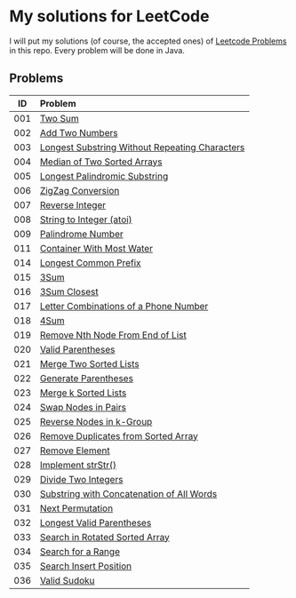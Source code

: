 # My solutions for LeetCode

I will put my solutions (of course, the accepted ones) of [Leetcode Problems](https://leetcode.com/problemset/algorithms/) in this repo. Every problem will be done in Java.

## Problems

| ID | Problem |
| --- | :--- |
| 001 | [Two Sum](https://leetcode.com/problems/two-sum/description/) |
| 002 | [Add Two Numbers](https://leetcode.com/problems/add-two-numbers/description/) |
| 003 | [Longest Substring Without Repeating Characters](https://leetcode.com/problems/longest-substring-without-repeating-characters/description/) |
| 004 | [Median of Two Sorted Arrays](https://leetcode.com/problems/median-of-two-sorted-arrays/description/) |
| 005 | [Longest Palindromic Substring](https://leetcode.com/problems/longest-palindromic-substring) |
| 006 | [ZigZag Conversion](https://leetcode.com/problems/zigzag-conversion) |
| 007 | [Reverse Integer](https://leetcode.com/problems/reverse-integer) |
| 008 | [String to Integer (atoi)](https://leetcode.com/problems/string-to-integer-atoi) |
| 009 | [Palindrome Number](https://leetcode.com/problems/palindrome-number) |
| 011 | [Container With Most Water](https://leetcode.com/problems/container-with-most-water) |
| 014 | [Longest Common Prefix](https://leetcode.com/problems/longest-common-prefix) |
| 015 | [3Sum](https://leetcode.com/problems/3sum) |
| 016 | [3Sum Closest](https://leetcode.com/problems/3sum-closest) |
| 017 | [Letter Combinations of a Phone Number](https://leetcode.com/problems/letter-combinations-of-a-phone-number) |
| 018 | [4Sum](https://leetcode.com/problems/4sum) |
| 019 | [Remove Nth Node From End of List](https://leetcode.com/problems/remove-nth-node-from-end-of-list/description/) |
| 020 | [Valid Parentheses](https://leetcode.com/problems/valid-parentheses) |
| 021 | [Merge Two Sorted Lists](https://leetcode.com/problems/merge-two-sorted-lists) |
| 022 | [Generate Parentheses](https://leetcode.com/problems/generate-parentheses) |
| 023 | [Merge k Sorted Lists](https://leetcode.com/problems/merge-k-sorted-lists) |
| 024 | [Swap Nodes in Pairs](https://leetcode.com/problems/swap-nodes-in-pairs/description/) |
| 025 | [Reverse Nodes in k-Group](https://leetcode.com/problems/reverse-nodes-in-k-group/description/) |
| 026 | [Remove Duplicates from Sorted Array](https://leetcode.com/problems/remove-duplicates-from-sorted-array/description/) |
| 027 | [Remove Element](https://leetcode.com/problems/remove-element) |
| 028 | [Implement strStr()](https://leetcode.com/problems/implement-strstr/description/) |
| 029 | [Divide Two Integers](https://leetcode.com/problems/divide-two-integers/description/) |
| 030 | [Substring with Concatenation of All Words](https://leetcode.com/problems/substring-with-concatenation-of-all-words/description/) |
| 031 | [Next Permutation](https://leetcode.com/problems/next-permutation/description/) |
| 032 | [Longest Valid Parentheses](https://leetcode.com/problems/longest-valid-parentheses/description/) |
| 033 | [Search in Rotated Sorted Array](https://leetcode.com/problems/search-in-rotated-sorted-array/description/) |
| 034 | [Search for a Range](https://leetcode.com/problems/search-for-a-range/description/) |
| 035 | [Search Insert Position](https://leetcode.com/problems/search-insert-position/description/) |
| 036 | [Valid Sudoku](https://leetcode.com/problems/valid-sudoku/description/) |